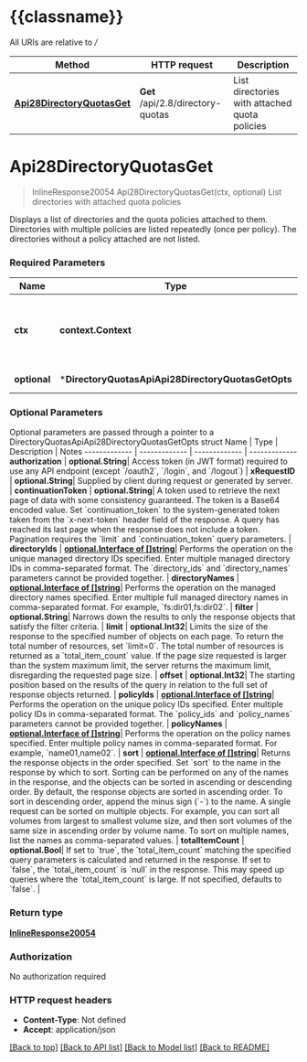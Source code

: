# {{classname}}

All URIs are relative to */*

Method | HTTP request | Description
------------- | ------------- | -------------
[**Api28DirectoryQuotasGet**](DirectoryQuotasApi.md#Api28DirectoryQuotasGet) | **Get** /api/2.8/directory-quotas | List directories with attached quota policies

# **Api28DirectoryQuotasGet**
> InlineResponse20054 Api28DirectoryQuotasGet(ctx, optional)
List directories with attached quota policies

Displays a list of directories and the quota policies attached to them. Directories with multiple policies are listed repeatedly (once per policy). The directories without a policy attached are not listed.

### Required Parameters

Name | Type | Description  | Notes
------------- | ------------- | ------------- | -------------
 **ctx** | **context.Context** | context for authentication, logging, cancellation, deadlines, tracing, etc.
 **optional** | ***DirectoryQuotasApiApi28DirectoryQuotasGetOpts** | optional parameters | nil if no parameters

### Optional Parameters
Optional parameters are passed through a pointer to a DirectoryQuotasApiApi28DirectoryQuotasGetOpts struct
Name | Type | Description  | Notes
------------- | ------------- | ------------- | -------------
 **authorization** | **optional.String**| Access token (in JWT format) required to use any API endpoint (except &#x60;/oauth2&#x60;, &#x60;/login&#x60;, and &#x60;/logout&#x60;) | 
 **xRequestID** | **optional.String**| Supplied by client during request or generated by server. | 
 **continuationToken** | **optional.String**| A token used to retrieve the next page of data with some consistency guaranteed. The token is a Base64 encoded value. Set &#x60;continuation_token&#x60; to the system-generated token taken from the &#x60;x-next-token&#x60; header field of the response. A query has reached its last page when the response does not include a token. Pagination requires the &#x60;limit&#x60; and &#x60;continuation_token&#x60; query parameters. | 
 **directoryIds** | [**optional.Interface of []string**](string.md)| Performs the operation on the unique managed directory IDs specified. Enter multiple managed directory IDs in comma-separated format. The &#x60;directory_ids&#x60; and &#x60;directory_names&#x60; parameters cannot be provided together. | 
 **directoryNames** | [**optional.Interface of []string**](string.md)| Performs the operation on the managed directory names specified. Enter multiple full managed directory names in comma-separated format. For example, &#x60;fs:dir01,fs:dir02&#x60;. | 
 **filter** | **optional.String**| Narrows down the results to only the response objects that satisfy the filter criteria. | 
 **limit** | **optional.Int32**| Limits the size of the response to the specified number of objects on each page. To return the total number of resources, set &#x60;limit&#x3D;0&#x60;. The total number of resources is returned as a &#x60;total_item_count&#x60; value. If the page size requested is larger than the system maximum limit, the server returns the maximum limit, disregarding the requested page size. | 
 **offset** | **optional.Int32**| The starting position based on the results of the query in relation to the full set of response objects returned. | 
 **policyIds** | [**optional.Interface of []string**](string.md)| Performs the operation on the unique policy IDs specified. Enter multiple policy IDs in comma-separated format. The &#x60;policy_ids&#x60; and &#x60;policy_names&#x60; parameters cannot be provided together. | 
 **policyNames** | [**optional.Interface of []string**](string.md)| Performs the operation on the policy names specified. Enter multiple policy names in comma-separated format. For example, &#x60;name01,name02&#x60;. | 
 **sort** | [**optional.Interface of []string**](string.md)| Returns the response objects in the order specified. Set &#x60;sort&#x60; to the name in the response by which to sort. Sorting can be performed on any of the names in the response, and the objects can be sorted in ascending or descending order. By default, the response objects are sorted in ascending order. To sort in descending order, append the minus sign (&#x60;-&#x60;) to the name. A single request can be sorted on multiple objects. For example, you can sort all volumes from largest to smallest volume size, and then sort volumes of the same size in ascending order by volume name. To sort on multiple names, list the names as comma-separated values. | 
 **totalItemCount** | **optional.Bool**| If set to &#x60;true&#x60;, the &#x60;total_item_count&#x60; matching the specified query parameters is calculated and returned in the response. If set to &#x60;false&#x60;, the &#x60;total_item_count&#x60; is &#x60;null&#x60; in the response. This may speed up queries where the &#x60;total_item_count&#x60; is large. If not specified, defaults to &#x60;false&#x60;. | 

### Return type

[**InlineResponse20054**](inline_response_200_54.md)

### Authorization

No authorization required

### HTTP request headers

 - **Content-Type**: Not defined
 - **Accept**: application/json

[[Back to top]](#) [[Back to API list]](../README.md#documentation-for-api-endpoints) [[Back to Model list]](../README.md#documentation-for-models) [[Back to README]](../README.md)

